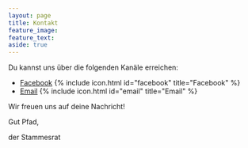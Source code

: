 ```yaml
---
layout: page
title: Kontakt
feature_image:
feature_text:
aside: true
---
```


Du kannst uns über die folgenden Kanäle erreichen:

- [Facebook](https://www.facebook.com/Stamm.Baeren) {% include icon.html id="facebook" title="Facebook" %}
- [Email]( mailto:{{site.email}} ) {% include icon.html id="email" title="Email" %}

Wir freuen uns auf deine Nachricht!

Gut Pfad,

der Stammesrat

